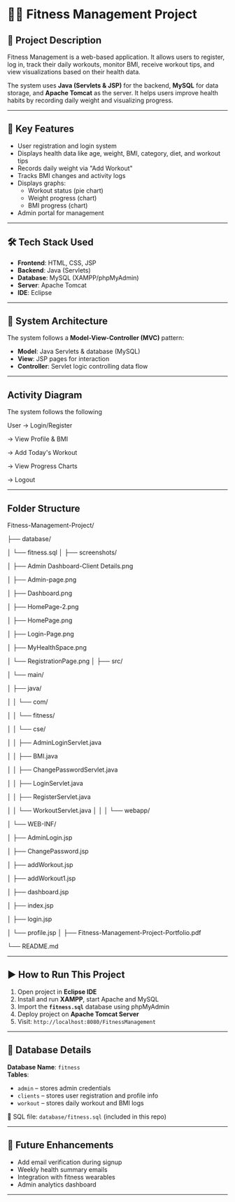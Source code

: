 # 🧘‍♀️ Fitness Management Project

## 📌 Project Description
Fitness Management is a web-based application. 
It allows users to register, log in, track their daily workouts, monitor BMI, receive workout tips, and view visualizations based on their health data.

The system uses **Java (Servlets & JSP)** for the backend, **MySQL** for data storage, and **Apache Tomcat** as the server. It helps users improve health habits by recording daily weight and visualizing progress.

---

## 🚀 Key Features
- User registration and login system  
- Displays health data like age, weight, BMI, category, diet, and workout tips  
- Records daily weight via "Add Workout"  
- Tracks BMI changes and activity logs  
- Displays graphs:  
  - Workout status (pie chart)  
  - Weight progress (chart)  
  - BMI progress (chart)  
- Admin portal for management  

---

## 🛠️ Tech Stack Used
- **Frontend**: HTML, CSS, JSP  
- **Backend**: Java (Servlets)  
- **Database**: MySQL (XAMPP/phpMyAdmin)  
- **Server**: Apache Tomcat  
- **IDE**: Eclipse  


---

## 🧱 System Architecture
The system follows a **Model-View-Controller (MVC)** pattern:

- **Model**: Java Servlets & database (MySQL)  
- **View**: JSP pages for interaction  
- **Controller**: Servlet logic controlling data flow  

---

## Activity Diagram
The system follows the following

User -> Login/Register

-> View Profile & BMI

-> Add Today's Workout

-> View Progress Charts

-> Logout

---
## Folder Structure
Fitness-Management-Project/

├── database/

│   └── fitness.sql
│
├── screenshots/

│   ├── Admin Dashboard-Client Details.png

│   ├── Admin-page.png

│   ├── Dashboard.png

│   ├── HomePage-2.png

│   ├── HomePage.png

│   ├── Login-Page.png

│   ├── MyHealthSpace.png

│   └── RegistrationPage.png
│
├── src/

│   └── main/

│       ├── java/

│       │   └── com/

│       │       └── fitness/

│       │           └── cse/

│       │               ├── AdminLoginServlet.java

│       │               ├── BMI.java

│       │               ├── ChangePasswordServlet.java

│       │               ├── LoginServlet.java

│       │               ├── RegisterServlet.java

│       │               └── WorkoutServlet.java
│       │
│       └── webapp/

│           └── WEB-INF/

│               ├── AdminLogin.jsp

│               ├── ChangePassword.jsp

│               ├── addWorkout.jsp

│               ├── addWorkout1.jsp

│               ├── dashboard.jsp

│               ├── index.jsp

│               ├── login.jsp

│               └── profile.jsp
│
├── Fitness-Management-Project-Portfolio.pdf

└── README.md

---


## ▶️ How to Run This Project

1. Open project in **Eclipse IDE**
2. Install and run **XAMPP**, start Apache and MySQL
3. Import the **`fitness.sql`** database using phpMyAdmin
4. Deploy project on **Apache Tomcat Server**
5. Visit: `http://localhost:8080/FitnessManagement`

---

## 🧾 Database Details

**Database Name**: `fitness`  
**Tables**:
- `admin` – stores admin credentials  
- `clients` – stores user registration and profile info  
- `workout` – stores daily workout and BMI logs

📂 SQL file: `database/fitness.sql` (included in this repo)

---



## 🔮 Future Enhancements
- Add email verification during signup  
- Weekly health summary emails  
- Integration with fitness wearables  
- Admin analytics dashboard  

---





